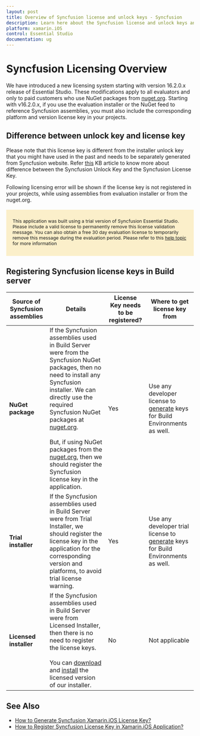 ```yaml
---
layout: post
title: Overview of Syncfusion license and unlock keys - Syncfusion
description: Learn here about the Syncfusion license and unlock keys and difference between license and unlock keys.
platform: xamarin.iOS
control: Essential Studio
documentation: ug
---
```



<style>
#license {
    font-size: .88em!important;
margin-top: 1.5em;     margin-bottom: 1.5em;
    background-color: #fbefca;
    padding: 10px 17px 14px;
}
</style>

# Syncfusion Licensing Overview

We have introduced a new licensing system starting with version 16.2.0.x release of Essential Studio. These modifications apply to all evaluators and only to paid customers who use NuGet packages from [nuget.org](https://www.nuget.org/). Starting with v16.2.0.x, if you use the evaluation installer or the NuGet feed to reference Syncfusion assemblies, you must also include the corresponding platform and version license key in your projects.

## Difference between unlock key and license key

Please note that this license key is different from the installer unlock key that you might have used in the past and needs to be separately generated from Syncfusion website. Refer [this](https://www.syncfusion.com/kb/8950/difference-between-the-unlock-key-and-licensing-key) KB article to know more about difference between the Syncfusion Unlock Key and the Syncfusion License Key.

Following licensing error will be shown if the license key is not registered in your projects, while using assemblies from evaluation installer or from the nuget.org.

<div id="license">

This application was built using a trial version of Syncfusion Essential Studio. Please include a valid license to permanently remove this license validation message. You can also obtain a free 30 day evaluation license to temporarily remove this message during the evaluation period. Please refer to this <a href="/xamarin-ios/licensing/overview">help topic</a> for more information

</div>

## Registering Syncfusion license keys in Build server

| Source of Syncfusion assemblies | Details | License Key needs to be registered? | Where to get license key from |
| ------------- | ------------- | ------------- | ------------- |
| **NuGet package** | If the Syncfusion assemblies used in Build Server were from the Syncfusion NuGet packages, then no need to install any Syncfusion installer. We can directly use the required Syncfusion NuGet packages at [nuget.org](http://nuget.org/). <br><br>But, if using NuGet packages from the [nuget.org](https://www.nuget.org/packages?q=syncfusion), then we should register the Syncfusion license key in the application.| Yes | Use any developer license to [generate](https://help.syncfusion.com/xamarin-ios/licensing/how-to-generate) keys for Build Environments as well. |
| **Trial installer** | If the Syncfusion assemblies used in Build Server were from Trial Installer, we should register the license key in the application for the corresponding version and platforms, to avoid trial license warning. | Yes | Use any developer trial license to [generate](https://help.syncfusion.com/xamarin-ios/licensing/how-to-generate) keys for Build Environments as well. |
| **Licensed installer** |If the Syncfusion assemblies used in Build Server were from Licensed Installer, then there is no need to register the license keys.<br><br>You can [download](https://help.syncfusion.com/xamarin-ios/installation/web-installer/how-to-download#download-the-license-version) and [install](https://help.syncfusion.com/xamarin-ios/installation/web-installer/how-to-install) the licensed version of our installer. | No | Not applicable |

## See Also

* [How to Generate Syncfusion Xamarin.iOS License Key?](https://help.syncfusion.com/xamarin-ios/licensing/how-to-generate)
* [How to Register Syncfusion License Key in Xamarin.iOS Application?](https://help.syncfusion.com/xamarin-ios/licensing/how-to-register-in-an-application)
